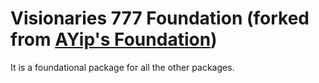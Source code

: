 # Visionaries 777 Foundation (forked from [AYip's Foundation](https://github.com/adrianyip-1222/ayip-package-foundation))
It is a foundational package for all the other packages.